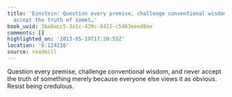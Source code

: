 ```yaml
---
title: 'Einstein: Question every premise, challenge conventional wisdom, and never
  accept the truth of somet…'
book_uuid: 3ba0acc5-3a1c-439c-8422-c5463eeed8ee
comments: []
highlighted_on: '2013-05-19T17:20:55Z'
location: '0.124216'
source: readmill
---
```


Question every premise, challenge conventional wisdom, and never accept the truth of something merely because everyone else views it as obvious. Resist being credulous.